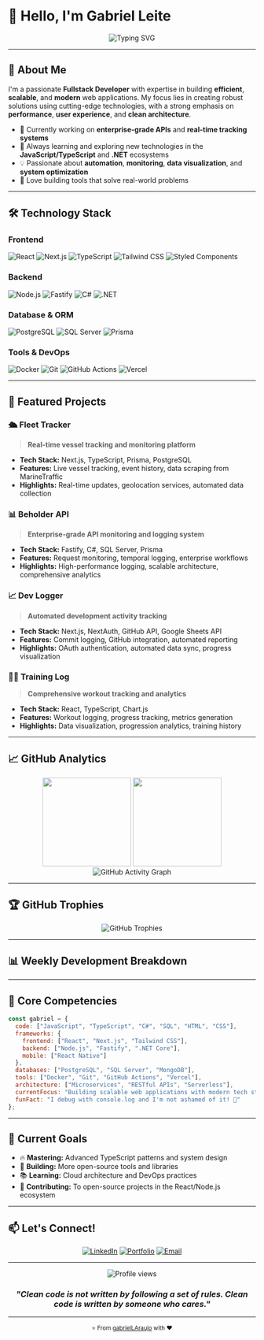 # 👋 Hello, I'm Gabriel Leite

<div align="center">
  <img src="https://readme-typing-svg.herokuapp.com?font=Fira+Code&weight=500&size=28&pause=1000&color=61DAFB&center=true&vCenter=true&width=600&lines=Fullstack+Developer;TypeScript+%26+C%23+Enthusiast;Building+Scalable+Solutions;Always+Learning+New+Tech" alt="Typing SVG" />
</div>

---

## 🎯 About Me

I'm a passionate **Fullstack Developer** with expertise in building **efficient**, **scalable**, and **modern** web applications. My focus lies in creating robust solutions using cutting-edge technologies, with a strong emphasis on **performance**, **user experience**, and **clean architecture**.

- 🔭 Currently working on **enterprise-grade APIs** and **real-time tracking systems**
- 🌱 Always learning and exploring new technologies in the **JavaScript/TypeScript** and **.NET** ecosystems
- 💡 Passionate about **automation**, **monitoring**, **data visualization**, and **system optimization**
- 🚀 Love building tools that solve real-world problems

---

## 🛠️ Technology Stack

### **Frontend**
![React](https://img.shields.io/badge/React-20232A?style=for-the-badge&logo=react&logoColor=61DAFB)
![Next.js](https://img.shields.io/badge/Next.js-000000?style=for-the-badge&logo=nextdotjs&logoColor=white)
![TypeScript](https://img.shields.io/badge/TypeScript-007ACC?style=for-the-badge&logo=typescript&logoColor=white)
![Tailwind CSS](https://img.shields.io/badge/Tailwind_CSS-38B2AC?style=for-the-badge&logo=tailwind-css&logoColor=white)
![Styled Components](https://img.shields.io/badge/styled--components-DB7093?style=for-the-badge&logo=styled-components&logoColor=white)

### **Backend**
![Node.js](https://img.shields.io/badge/Node.js-43853D?style=for-the-badge&logo=node.js&logoColor=white)
![Fastify](https://img.shields.io/badge/Fastify-000000?style=for-the-badge&logo=fastify&logoColor=white)
![C#](https://img.shields.io/badge/C%23-239120?style=for-the-badge&logo=c-sharp&logoColor=white)
![.NET](https://img.shields.io/badge/.NET-5C2D91?style=for-the-badge&logo=.net&logoColor=white)

### **Database & ORM**
![PostgreSQL](https://img.shields.io/badge/PostgreSQL-316192?style=for-the-badge&logo=postgresql&logoColor=white)
![SQL Server](https://img.shields.io/badge/Microsoft_SQL_Server-CC2927?style=for-the-badge&logo=microsoft-sql-server&logoColor=white)
![Prisma](https://img.shields.io/badge/Prisma-3982CE?style=for-the-badge&logo=Prisma&logoColor=white)

### **Tools & DevOps**
![Docker](https://img.shields.io/badge/Docker-2496ED?style=for-the-badge&logo=docker&logoColor=white)
![Git](https://img.shields.io/badge/Git-F05032?style=for-the-badge&logo=git&logoColor=white)
![GitHub Actions](https://img.shields.io/badge/GitHub_Actions-2088FF?style=for-the-badge&logo=github-actions&logoColor=white)
![Vercel](https://img.shields.io/badge/Vercel-000000?style=for-the-badge&logo=vercel&logoColor=white)

---

## 🚀 Featured Projects

### 🛳️ **Fleet Tracker**
> **Real-time vessel tracking and monitoring platform**
- **Tech Stack:** Next.js, TypeScript, Prisma, PostgreSQL
- **Features:** Live vessel tracking, event history, data scraping from MarineTraffic
- **Highlights:** Real-time updates, geolocation services, automated data collection

### 📊 **Beholder API**
> **Enterprise-grade API monitoring and logging system**
- **Tech Stack:** Fastify, C#, SQL Server, Prisma
- **Features:** Request monitoring, temporal logging, enterprise workflows
- **Highlights:** High-performance logging, scalable architecture, comprehensive analytics

### 📈 **Dev Logger**
> **Automated development activity tracking**
- **Tech Stack:** Next.js, NextAuth, GitHub API, Google Sheets API
- **Features:** Commit logging, GitHub integration, automated reporting
- **Highlights:** OAuth authentication, automated data sync, progress visualization

### 🏋️‍♂️ **Training Log**
> **Comprehensive workout tracking and analytics**
- **Tech Stack:** React, TypeScript, Chart.js
- **Features:** Workout logging, progress tracking, metrics generation
- **Highlights:** Data visualization, progression analytics, training history

---

## 📈 GitHub Analytics

<div align="center">
  <img height="180em" src="https://github-readme-stats.vercel.app/api?username=gabrielLAraujo&show_icons=true&theme=tokyonight"/>
  <img height="180em" src="https://github-readme-stats.vercel.app/api/top-langs/?username=gabrielLAraujo&layout=compact&theme=tokyonight"/>
</div>

<div align="center">
  <img src="https://github-readme-activity-graph.vercel.app/graph?username=gabrielLAraujo&theme=tokyo-night" alt="GitHub Activity Graph" />
</div>

---

## 🏆 GitHub Trophies

<div align="center">
  <img src="https://github-profile-trophy.vercel.app/?username=gabrielLAraujo&theme=tokyonight&row=1&column=6" alt="GitHub Trophies" />
</div>

---

## 📊 Weekly Development Breakdown

<!--START_SECTION:waka-->
<!--END_SECTION:waka-->

---

## 🌟 Core Competencies

```javascript
const gabriel = {
  code: ["JavaScript", "TypeScript", "C#", "SQL", "HTML", "CSS"],
  frameworks: {
    frontend: ["React", "Next.js", "Tailwind CSS"],
    backend: ["Node.js", "Fastify", ".NET Core"],
    mobile: ["React Native"]
  },
  databases: ["PostgreSQL", "SQL Server", "MongoDB"],
  tools: ["Docker", "Git", "GitHub Actions", "Vercel"],
  architecture: ["Microservices", "RESTful APIs", "Serverless"],
  currentFocus: "Building scalable web applications with modern tech stack",
  funFact: "I debug with console.log and I'm not ashamed of it! 🐛"
};
```

---

## 🎯 Current Goals

- 🔥 **Mastering:** Advanced TypeScript patterns and system design
- 🚀 **Building:** More open-source tools and libraries
- 📚 **Learning:** Cloud architecture and DevOps practices
- 🤝 **Contributing:** To open-source projects in the React/Node.js ecosystem

---

## 📫 Let's Connect!

<div align="center">

[![LinkedIn](https://img.shields.io/badge/LinkedIn-0077B5?style=for-the-badge&logo=linkedin&logoColor=white)](https://www.linkedin.com/in/gabrielleitearaujo/)
[![Portfolio](https://img.shields.io/badge/Portfolio-000000?style=for-the-badge&logo=vercel&logoColor=white)](https://frauchesgabriel.work)
[![Email](https://img.shields.io/badge/Email-D14836?style=for-the-badge&logo=gmail&logoColor=white)](mailto:bfrauches@gmail.com)

</div>

---

<div align="center">
  <img src="https://komarev.com/ghpvc/?username=gabrielLAraujo&label=Profile%20views&color=0e75b6&style=flat" alt="Profile views" />
</div>

<div align="center">
  
### *"Clean code is not written by following a set of rules. Clean code is written by someone who cares."*
  
</div>

---

<div align="center">
  <sub>⭐ From <a href="https://github.com/gabrielLAraujo">gabrielLAraujo</a> with ❤️</sub>
</div>
